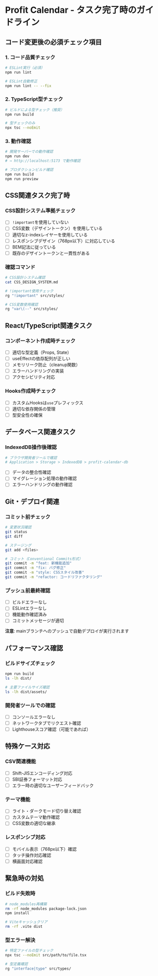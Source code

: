 # Profit Calendar - タスク完了時のガイドライン

## コード変更後の必須チェック項目

### 1. コード品質チェック
```bash
# ESLint実行（必須）
npm run lint

# ESLint自動修正
npm run lint -- --fix
```

### 2. TypeScript型チェック
```bash
# ビルドによる型チェック（推奨）
npm run build

# 型チェックのみ
npx tsc --noEmit
```

### 3. 動作確認
```bash
# 開発サーバーでの動作確認
npm run dev
# → http://localhost:5173 で動作確認

# プロダクションビルド確認
npm run build
npm run preview
```

## CSS関連タスク完了時

### CSS設計システム準拠チェック
- [ ] `!important`を使用していない
- [ ] CSS変数（デザイントークン）を使用している
- [ ] 適切なz-indexレイヤーを使用している
- [ ] レスポンシブデザイン（768px以下）に対応している
- [ ] BEM記法に従っている
- [ ] 既存のデザイントークンと一貫性がある

### 確認コマンド
```bash
# CSS設計システム確認
cat CSS_DESIGN_SYSTEM.md

# !important使用チェック
rg "!important" src/styles/

# CSS変数使用確認
rg "var\(--" src/styles/
```

## React/TypeScript関連タスク

### コンポーネント作成時チェック
- [ ] 適切な型定義（Props, State）
- [ ] useEffectの依存配列が正しい
- [ ] メモリリーク防止（cleanup関数）
- [ ] エラーハンドリングの実装
- [ ] アクセシビリティ対応

### Hooks作成時チェック
- [ ] カスタムHooksは`use`プレフィックス
- [ ] 適切な依存関係の管理
- [ ] 型安全性の確保

## データベース関連タスク

### IndexedDB操作後確認
```bash
# ブラウザ開発者ツールで確認
# Application > Storage > IndexedDB > profit-calendar-db
```

- [ ] データの整合性確認
- [ ] マイグレーション処理の動作確認
- [ ] エラーハンドリングの動作確認

## Git・デプロイ関連

### コミット前チェック
```bash
# 変更状況確認
git status
git diff

# ステージング
git add <files>

# コミット（Conventional Commits形式）
git commit -m "feat: 新機能追加"
git commit -m "fix: バグ修正"  
git commit -m "style: CSSスタイル改善"
git commit -m "refactor: コードリファクタリング"
```

### プッシュ前最終確認
- [ ] ビルドエラーなし
- [ ] ESLintエラーなし
- [ ] 機能動作確認済み
- [ ] コミットメッセージが適切

**注意**: mainブランチへのプッシュで自動デプロイが実行されます

## パフォーマンス確認

### ビルドサイズチェック
```bash
npm run build
ls -lh dist/

# 主要ファイルサイズ確認
ls -lh dist/assets/
```

### 開発者ツールでの確認
- [ ] コンソールエラーなし
- [ ] ネットワークタブでリクエスト確認
- [ ] Lighthouseスコア確認（可能であれば）

## 特殊ケース対応

### CSV関連機能
- [ ] Shift-JISエンコーディング対応
- [ ] SBI証券フォーマット対応
- [ ] エラー時の適切なユーザーフィードバック

### テーマ機能
- [ ] ライト・ダークモード切り替え確認
- [ ] カスタムテーマ動作確認
- [ ] CSS変数の適切な継承

### レスポンシブ対応
- [ ] モバイル表示（768px以下）確認
- [ ] タッチ操作対応確認
- [ ] 横画面対応確認

## 緊急時の対処

### ビルド失敗時
```bash
# node_modules再構築
rm -rf node_modules package-lock.json
npm install

# Viteキャッシュクリア
rm -rf .vite dist
```

### 型エラー解決
```bash
# 特定ファイルの型チェック
npx tsc --noEmit src/path/to/file.tsx

# 型定義確認
rg "interface|type" src/types/
```